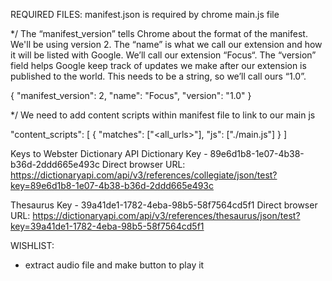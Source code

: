 
REQUIRED FILES: 
manifest.json is required by chrome
main.js file 

*/
The “manifest_version” tells Chrome about the format of the manifest. We'll be using version 2.
The “name” is what we call our extension and how it will be listed with Google. We’ll call our extension “Focus“.
The “version” field helps Google keep track of updates we make after our extension is published to the world. This needs to be a string, so we’ll call ours “1.0”.

{
  "manifest_version": 2,
  "name": "Focus",
  "version": "1.0"
}

*/
We need to add content scripts within manifest file to link to our main js

"content_scripts": [
  {
    "matches": ["<all_urls>"],
    "js": ["./main.js"]
  }
]

Keys to Webster Dictionary API
Dictionary Key - 89e6d1b8-1e07-4b38-b36d-2ddd665e493c
Direct browser URL: https://dictionaryapi.com/api/v3/references/collegiate/json/test?key=89e6d1b8-1e07-4b38-b36d-2ddd665e493c

Thesaurus Key - 39a41de1-1782-4eba-98b5-58f7564cd5f1
Direct browser URL: https://dictionaryapi.com/api/v3/references/thesaurus/json/test?key=39a41de1-1782-4eba-98b5-58f7564cd5f1






WISHLIST: 
- extract audio file and make button to play it 
